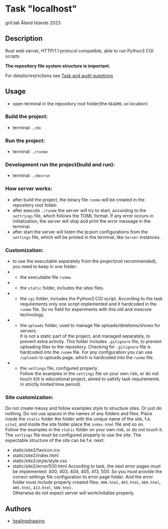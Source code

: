 # Task "localhost"
grit:lab Åland Islands 2023

## Description
Rust web server, HTTP/1.1 protocol compatible, able to run Python3 CGI scripts.  

**The repository file system structure is important.**  

For details/restrictions see [Task and audit questions](https://github.com/01-edu/public/tree/master/subjects/localhost)

## Usage
- open terminal in the repository root folder(the `README.md` location)

### Build the project:
- terminal: `./do`

### Run the project:
- terminal: `./runme`

### Development run the project(build and run):
- terminal: `./devrun`

### How server works:

- after build the project, the binary file `runme` will be created in the repository root folder.
- after execute `./runme` the server will try to start, according to the `settrings` file, which follows the TOML format. If any error occurs in initialization, the server will stop and print the error message in the terminal.
- after start the server will listen the ip:port configurations from the `settings` file, which will be printed in the terminal, like `Server` instances.

### Customization:

- to use the executable separately from the project(not recommended), you need to keep in one folder:
- - the executable file `runme`.
- - the `static` folder, includes the sites files.
- - the `cgi` folder, includes the Python3 CGI script.
According to the task requirements only one script implemented and it hardcoded in the `runme` file. So no field for experiments with this old and insecure technology.
- - the `uploads` folder, used to manage file uploads/deletions/shows for servers.  
It is not a static part of the project, and managed separately, to prevent extra activity. This folder includes `.gitignore` file, to prevent uploading files to the repository. Checking for `.gitignore` file is hardcoded into the `runme` file.
For any configuration you can use `/uploads` to uploads page, which is hardcoded into the `runme` file.
- - the `settings` file, configured properly.  
Follow the examples in the `settings` file on your own risk, or do not touch it(it is educational project, aimed to satisfy task requirements in strictly limited time period).

### Site customization:

Do not create messy and follow examples style to structure sites. Or just do nothing.
Do not use spaces in the names of any folders and files.
Place inside the `static` folder the folder with the unique name of the site, f.e. `site2`, and inside the site folder place the `index.html` file and so on.  
Follow the examples in the `static` folder on your own risk, or do not touch it.  
The `settings` file must be configured properly to use the site.
The expectable structure of the site can be f.e. next:
- static/site2/favicon.ico
- static/site2/index.html
- static/site2/style/style.css
- static/site2/error/500.html
According to task, the next error pages must be implemented: 400, 403, 404, 405, 413, 500. So you must provide the correct settings file configuration to error page folder. And the error folder must include properly created files: `400.html`, `403.html`, `404.html`, `405.html`, `413.html`, `500.html`.  
Otherwise do not expect server will work/initalize properly.

## Authors
- [healingdrawing](https://healingdrawing.github.io)